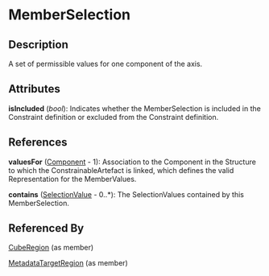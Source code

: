 
# MemberSelection





## Description

A set of permissible values for one component of the axis.


## Attributes

**isIncluded** (*bool*): Indicates whether the MemberSelection is included in the Constraint definition or excluded from the Constraint definition.



## References

**valuesFor** ([Component](../Base/Component.md) - 1): Association to the Component in the Structure to which the ConstrainableArtefact is linked, which defines the valid Representation for the MemberValues.

**contains** ([SelectionValue](SelectionValue.md) - 0..*): The SelectionValues contained by this MemberSelection.



## Referenced By

[CubeRegion](CubeRegion.md) (as member)

[MetadataTargetRegion](MetadataTargetRegion.md) (as member)


